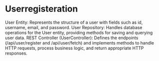 # Userregisteration
User Entity: Represents the structure of a user with fields such as id, username, email, and password.
User Repository: Handles database operations for the User entity, providing methods for saving and querying user data.
REST Controller (UserController): Defines the endpoints (/api/user/register and /api/user/fetch) and implements methods to handle HTTP requests, process business logic, and return appropriate HTTP responses.
